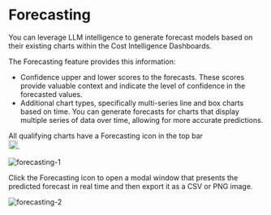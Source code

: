 <meta name="robots" content="noindex">

# Forecasting 

You can leverage LLM intelligence to generate forecast models based on their existing charts within the Cost Intelligence Dashboards.

The Forecasting feature provides this information:
* Confidence upper and lower scores to the forecasts. These scores provide valuable context and indicate the level of confidence in the forecasted values. 
* Additional chart types, specifically multi-series line and box charts based on time. You can generate forecasts for charts that display multiple series of data over time, allowing for more accurate predictions.

All qualifying charts have a Forecasting icon in the top bar 	
<img height="18" src="https://github.com/user-attachments/assets/7cf0d199-1f1a-431c-ba25-1da5c19235e8">.

![forecasting-1](https://github.com/user-attachments/assets/27ec4a09-c526-49ca-a777-18ce3d71686d)

Click the Forecasting icon to open a modal window that presents the predicted forecast in real time and then export it as a CSV or PNG image. 

![forecasting-2](https://github.com/user-attachments/assets/c7487e0c-b7ca-43a1-9d01-4426d9eb9d14)
